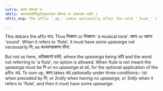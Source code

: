 ```yaml
---
sutra: क्वणो वीणायां च
vRtti: क्वणतेर्धातोर्निपूर्वादनुपसर्गाच्च वीणायां वा अप्प्रत्ययो भवति ॥
vRtti_eng: The affix '_ap_' comes optionally after the verb '_kvan_' (to jingle), when '_ni_' is in composition with it, as well as when it is without any _upasarga_, or when 'flute' is meant.

---
```

This debars the affix घञ्. Thus निक्वणः or निक्वाणः 'a musical tone'. क्वणः or क्वाणः 'sound'. When it refers to 'flute', it must have some _upasarga_ not necessarily नि; as कल्याणप्रक्वणा वीणा.

But not so here, अतिक्वाणो वर्तते, where the _upasarga_ being अति and the word not referring to 'a flute', no option is allowed. When flute is not meant the _upasarga_ must be नि or no _upasarga_ at all, for the optional application of the affix अप्. To sum up, क्वण् takes अप् optionally under three conditions:- Ist when preceded by नि, or 2ndly when having no _upasarga_, or 3rdly when it refers to 'flute', and then it must have some _upasarga_.